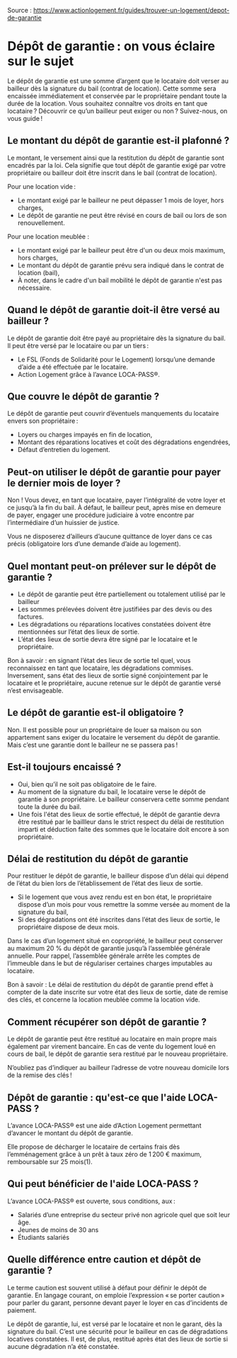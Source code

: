 Source : https://www.actionlogement.fr/guides/trouver-un-logement/depot-de-garantie

# Dépôt de garantie : on vous éclaire sur le sujet

Le dépôt de garantie est une somme d’argent que le locataire doit verser au bailleur dès la signature du bail (contrat de location). Cette somme sera encaissée immédiatement et conservée par le propriétaire pendant toute la durée de la location. Vous souhaitez connaître vos droits en tant que locataire ? Découvrir ce qu’un bailleur peut exiger ou non ? Suivez-nous, on vous guide !

## Le montant du dépôt de garantie est-il plafonné ?

Le montant, le versement ainsi que la restitution du dépôt de garantie sont encadrés par la loi. Cela signifie que tout dépôt de garantie exigé par votre propriétaire ou bailleur doit être inscrit dans le bail (contrat de location).

Pour une location vide :

- Le montant exigé par le bailleur ne peut dépasser 1 mois de loyer, hors charges,
- Le dépôt de garantie ne peut être révisé en cours de bail ou lors de son renouvellement.

Pour une location meublée :

- Le montant exigé par le bailleur peut être d'un ou deux mois maximum, hors charges,
- Le montant du dépôt de garantie prévu sera indiqué dans le contrat de location (bail),
- À noter, dans le cadre d'un bail mobilité le dépôt de garantie n'est pas nécessaire.

## Quand le dépôt de garantie doit-il être versé au bailleur ?

Le dépôt de garantie doit être payé au propriétaire dès la signature du bail. Il peut être versé par le locataire ou par un tiers :

- Le FSL (Fonds de Solidarité pour le Logement) lorsqu’une demande d’aide a été effectuée par le locataire.
- Action Logement grâce à l’avance LOCA-PASS®.

## Que couvre le dépôt de garantie ?

Le dépôt de garantie peut couvrir d’éventuels manquements du locataire envers son propriétaire :

- Loyers ou charges impayés en fin de location,
- Montant des réparations locatives et coût des dégradations engendrées,
- Défaut d’entretien du logement.

## Peut-on utiliser le dépôt de garantie pour payer le dernier mois de loyer ?

Non ! Vous devez, en tant que locataire, payer l’intégralité de votre loyer et ce jusqu’à la fin du bail. À défaut, le bailleur peut, après mise en demeure de payer, engager une procédure judiciaire à votre encontre par l’intermédiaire d’un huissier de justice.

Vous ne disposerez d’ailleurs d’aucune quittance de loyer dans ce cas précis (obligatoire lors d’une demande d’aide au logement).

## Quel montant peut-on prélever sur le dépôt de garantie ?

- Le dépôt de garantie peut être partiellement ou totalement utilisé par le bailleur
- Les sommes prélevées doivent être justifiées par des devis ou des factures.
- Les dégradations ou réparations locatives constatées doivent être mentionnées sur l’état des lieux de sortie.
- L’état des lieux de sortie devra être signé par le locataire et le propriétaire.

Bon à savoir : en signant l’état des lieux de sortie tel quel, vous reconnaissez en tant que locataire, les dégradations commises. Inversement, sans état des lieux de sortie signé conjointement par le locataire et le propriétaire, aucune retenue sur le dépôt de garantie versé n’est envisageable.

## Le dépôt de garantie est-il obligatoire ?

Non. Il est possible pour un propriétaire de louer sa maison ou son appartement sans exiger du locataire le versement du dépôt de garantie. Mais c’est une garantie dont le bailleur ne se passera pas !

## Est-il toujours encaissé ?

- Oui, bien qu’il ne soit pas obligatoire de le faire.
- Au moment de la signature du bail, le locataire verse le dépôt de garantie à son propriétaire. Le bailleur conservera cette somme pendant toute la durée du bail.
- Une fois l'état des lieux de sortie effectué, le dépôt de garantie devra être restitué par le baillleur dans le strict respect du délai de restitution imparti et déduction faite des sommes que le locataire doit encore à son propriétaire.

## Délai de restitution du dépôt de garantie

Pour restituer le dépôt de garantie, le bailleur dispose d’un délai qui dépend de l’état du bien lors de l’établissement de l’état des lieux de sortie.

- Si le logement que vous avez rendu est en bon état, le propriétaire dispose d’un mois pour vous remettre la somme versée au moment de la signature du bail,
- Si des dégradations ont été inscrites dans l’état des lieux de sortie, le propriétaire dispose de deux mois.

Dans le cas d’un logement situé en copropriété, le bailleur peut conserver au maximum 20 % du dépôt de garantie jusqu’à l’assemblée générale annuelle. Pour rappel, l’assemblée générale arrête les comptes de l’immeuble dans le but de régulariser certaines charges imputables au locataire.

Bon à savoir : Le délai de restitution du dépôt de garantie prend effet à compter de la date inscrite sur votre état des lieux de sortie, date de remise des clés, et concerne la location meublée comme la location vide.

## Comment récupérer son dépôt de garantie ?

Le dépôt de garantie peut être restitué au locataire en main propre mais également par virement bancaire. En cas de vente du logement loué en cours de bail, le dépôt de garantie sera restitué par le nouveau propriétaire.

N’oubliez pas d’indiquer au bailleur l’adresse de votre nouveau domicile lors de la remise des clés !

## Dépôt de garantie : qu'est-ce que l'aide LOCA-PASS ?

L’avance LOCA-PASS® est une aide d’Action Logement permettant d’avancer le montant du dépôt de garantie.

Elle propose de décharger le locataire de certains frais dès l’emménagement grâce à un prêt à taux zéro de 1 200 € maximum, remboursable sur 25 mois(1).

## Qui peut bénéficier de l'aide LOCA-PASS ?

L’avance LOCA-PASS® est ouverte, sous conditions, aux :

- Salariés d’une entreprise du secteur privé non agricole quel que soit leur âge.
- Jeunes de moins de 30 ans
- Étudiants salariés

## Quelle différence entre caution et dépôt de garantie ?

Le terme caution est souvent utilisé à défaut pour définir le dépôt de garantie. En langage courant, on emploie l’expression « se porter caution » pour parler du garant, personne devant payer le loyer en cas d’incidents de paiement.

Le dépôt de garantie, lui, est versé par le locataire et non le garant, dès la signature du bail. C’est une sécurité pour le bailleur en cas de dégradations locatives constatées. Il est, de plus, restitué après état des lieux de sortie si aucune dégradation n’a été constatée.
